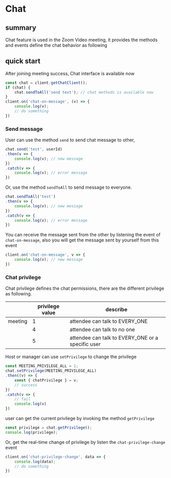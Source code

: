 # Chat

## summary 

Chat feature is used in the Zoom Video meeting, it provides the methods and events define the chat behavior as following

## quick start

After joining meeting success, Chat interface is available now

```js
const chat = client.getChatClient();
if (chat) {
    chat.sendToAll('send text'); // chat methods is available now
}
client.on('chat-on-message', (v) => {
    console.log(v);
    // do something
})
```

### Send message

User can use the method `send` to send chat message to other,

```js
chat.send('test', userId)
.then(v => {
    console.log(v); // new message
})
.catch(v => {
    console.log(v); // error message
})
```

Or, use the method `sendToAll` to send message to everyone.

```js
chat.sendToAll('test')
.then(v => {
    console.log(v); // new message
})
.catch(v => {
    console.log(v); // error message
})
```

You can receive the message sent from the other by listening the event of `chat-on-message`, also you will get the message sent by yourself from this event

```js
client.on('chat-on-message', v => {
    console.log(v); // new message
})
```

### Chat privilege

Chat privilege defines the chat permissions, there are the different privilege as following.

|         | privilege value | describe                                          |
| ------- | --------------- | ------------------------------------------------- |
| meeting | 1               | attendee can talk to EVERY_ONE                    |
|         | 4               | attendee can talk to no one                       |
|         | 5               | attendee can talk to EVERY_ONE or a specific user |

Host or manager can use `setPrivilege` to change the privilege

```js
const MEETING_PRIVILEGE_ALL = 1;
chat.setPrivilege(MEETING_PRIVILEGE_ALL)
.then((v) => {
    const { chatPrivilege } = v;
    // success
})
.catch(v => {
    // fail
    console.log(v)
})
```

user can get the current privilege by invoking the method `getPrivilege`

```js
const privilege = chat.getPrivilege();
console.log(privilege);
```

Or, get the real-time change of privilege by listen the `chat-privilege-change` event

```js
client.on('chat-privilege-change', data => {
    console.log(data);
    // do something
})
```
